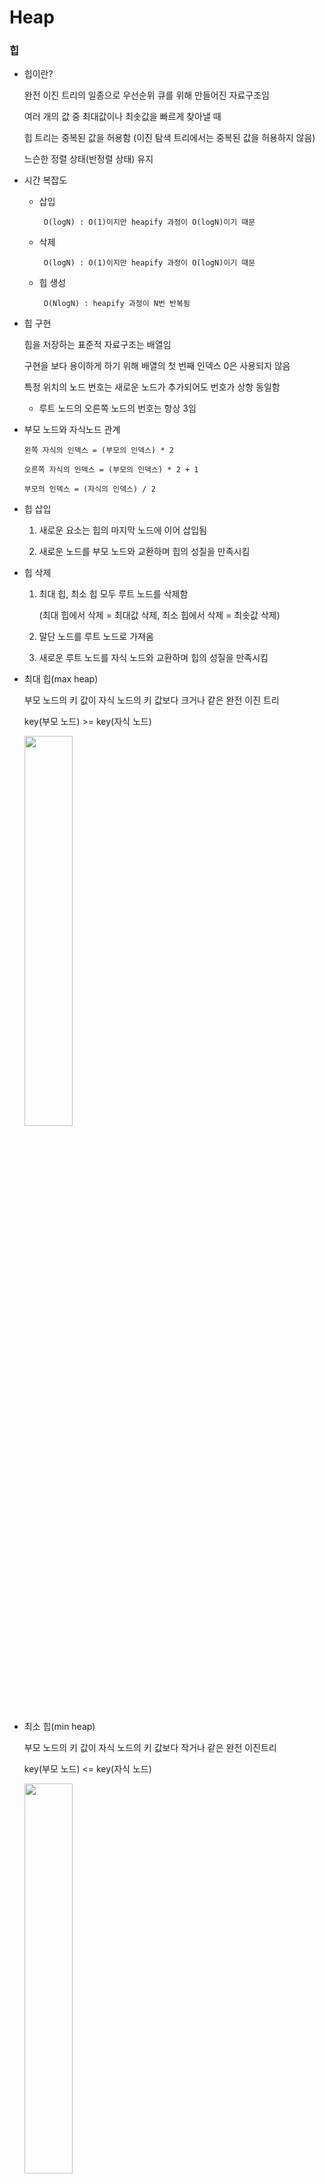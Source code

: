 # Heap

### 힙

* 힙이란?

  완전 이진 트리의 일종으로 우선순위 큐를 위해 만들어진 자료구조임

  여러 개의 값 중 최대값이나 최솟값을 빠르게 찾아낼 때 
  
  힙 트리는 중복된 값을 허용함 (이진 탐색 트리에서는 중복된 값을 허용하지 않음)
  
  느슨한 정렬 상태(반정렬 상태) 유지

* 시간 복잡도
   
    * 삽입
    
           O(logN) : O(1)이지만 heapify 과정이 O(logN)이기 때문
          
    * 삭제
    
           O(logN) : O(1)이지만 heapify 과정이 O(logN)이기 때문
    
    * 힙 생성
           
           O(NlogN) : heapify 과정이 N번 반복됨
* 힙 구현  

  힙을 저장하는 표준적 자료구조는 배열임
  
  구현을 보다 용이하게 하기 위해 배열의 첫 번째 인덱스 0은 사용되지 않음
  
  특정 위치의 노드 번호는 새로운 노드가 추가되어도 번호가 상항 동일함
    
     * 루트 노드의 오른쪽 노드의 번호는 항상 3임
  
* 부모 노드와 자식노드 관계

      왼쪽 자식의 인덱스 = (부모의 인덱스) * 2
      
      오른쪽 자식의 인덱스 = (부모의 인덱스) * 2 + 1
      
      부모의 인덱스 = (자식의 인덱스) / 2

* 힙 삽입

  1. 새로운 요소는 힙의 마지막 노드에 이어 삽입됨
  
  2. 새로운 노드를 부모 노드와 교환하며 힙의 성질을 만족시킴
  
* 힙 삭제

  1. 최대 힙, 최소 힙 모두 루트 노드를 삭제함
    
      (최대 힙에서 삭제 = 최대값 삭제, 최소 힙에서 삭제 = 최솟값 삭제)
    
  2. 말단 노드를 루트 노드로 가져옴
  
  3. 새로운 루트 노드를 자식 노드와 교환하며 힙의 성질을 만족시킴

* 최대 힙(max heap)
  
  부모 노드의 키 값이 자식 노드의 키 값보다 크거나 같은 완전 이진 트리
  
  key(부모 노드) >= key(자식 노드)
  
  <img width="40%" src="https://user-images.githubusercontent.com/75103526/208243922-44cc3f4d-7896-4685-99be-f2bd515e919e.png"/>
  
* 최소 힙(min heap)
  
  부모 노드의 키 값이 자식 노드의 키 값보다 작거나 같은 완전 이진트리
  
  key(부모 노드) <= key(자식 노드)

  <img width="40%" src="https://user-images.githubusercontent.com/75103526/208243947-1e8f6046-fbc8-4206-b66a-2eb69374214d.png"/>
